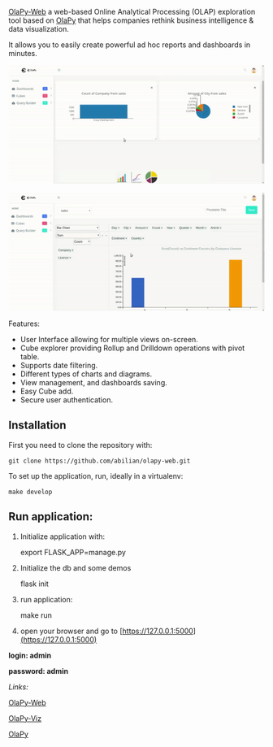[OlaPy-Web](https://github.com/abilian/olapy-web) a web-based Online Analytical Processing (OLAP) exploration tool based on [OlaPy](https://github.com/abilian/olapy) 
that helps companies rethink business intelligence & data visualization.

It allows you to easily create powerful ad hoc reports and dashboards in minutes.


![Dashboard creation](https://raw.githubusercontent.com/abilian/olapy-web/master/docs/img/dash.gif)


![Pivottable](https://raw.githubusercontent.com/abilian/olapy-web/master/docs/img/pvt.gif)


Features:

* User Interface allowing for multiple views on-screen.
* Cube explorer providing Rollup and Drilldown operations with pivot table.
* Supports date filtering.
* Different types of charts and diagrams.
* View management, and dashboards saving.
* Easy Cube add.
* Secure user authentication. 


Installation
------------

First you need to clone the repository with:

    git clone https://github.com/abilian/olapy-web.git

To set up the application, run, ideally in a virtualenv:

    make develop

Run application:
----------------

1. Initialize application with:


    export FLASK_APP=manage.py


2. Initialize the db and some demos


    flask init 
    
    
3. run application:


    make run 
    
4. open your browser and go to [https://127.0.0.1:5000](https://127.0.0.1:5000)


**login: admin**

**password: admin**


*Links:*

[OlaPy-Web](https://github.com/abilian/olapy-web)

[OlaPy-Viz](https://github.com/abilian/olapy-web/tree/olapy-web2.0)

[OlaPy](https://github.com/abilian/olapy)
